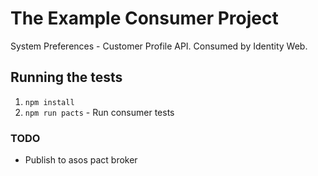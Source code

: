 # The Example Consumer Project

System Preferences - Customer Profile API. Consumed by Identity Web.

## Running the tests

1. `npm install`
2. `npm run pacts` - Run consumer tests

### TODO

- Publish to asos pact broker
